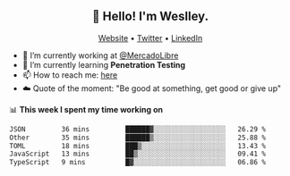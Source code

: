 <h2 align="center">👋 Hello! I'm Weslley.</h2>
<p align="center">
  <a href="http://weslleyneri.com.br">Website</a> •
  <a href="https://twitter.com/Weslley_Neri">Twitter</a> •
  <a href="https://www.linkedin.com/in/weslley-neri-3658908b">LinkedIn</a>
</p>


- 🔭 I’m currently working at [@MercadoLibre](https://github.com/mercadolibre)
- 🌱 I’m currently learning **Penetration Testing**
- 📫 How to reach me: [here](mailto:weslley39@gmail.com)
- ☁️ Quote of the moment: "Be good at something, get good or give up"

📊 **This week I spent my time working on**
<!--START_SECTION:waka-->

```txt
JSON         36 mins         ██████▓░░░░░░░░░░░░░░░░░░   26.29 %
Other        35 mins         ██████▒░░░░░░░░░░░░░░░░░░   25.88 %
TOML         18 mins         ███▒░░░░░░░░░░░░░░░░░░░░░   13.43 %
JavaScript   13 mins         ██▒░░░░░░░░░░░░░░░░░░░░░░   09.41 %
TypeScript   9 mins          █▓░░░░░░░░░░░░░░░░░░░░░░░   06.86 %
```

<!--END_SECTION:waka-->

<!-- Inspired by https://github.com/gruselhaus/gruselhaus -->